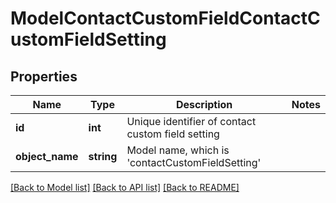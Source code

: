 # ModelContactCustomFieldContactCustomFieldSetting

## Properties
Name | Type | Description | Notes
------------ | ------------- | ------------- | -------------
**id** | **int** | Unique identifier of contact custom field setting | 
**object_name** | **string** | Model name, which is &#x27;contactCustomFieldSetting&#x27; | 

[[Back to Model list]](../../README.md#documentation-for-models) [[Back to API list]](../../README.md#documentation-for-api-endpoints) [[Back to README]](../../README.md)

